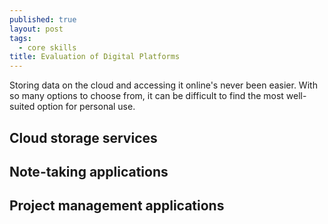 ```yaml
---
published: true
layout: post
tags:
  - core skills
title: Evaluation of Digital Platforms
---
```

Storing data on the cloud and accessing it online's never been easier. With so many options to choose from, it can be difficult to find the most well-suited option for personal use.

## Cloud storage services

## Note-taking applications

## Project management applications